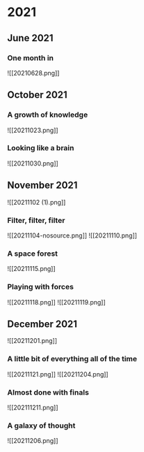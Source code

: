 # 2021
## June 2021
### One month in
[](https://discord.com/channels/686053708261228577/709712341066842113/859276947913965598)
![[20210628.png]]
## October 2021
### A growth of knowledge
[](https://discord.com/channels/686053708261228577/709712341066842113/901365239424114688)

![[20211023.png]]
### Looking like a brain
[](https://discord.com/channels/686053708261228577/709712341066842113/904130575017848882)
![[20211030.png]]
## November 2021
![[20211102 (1).png]]
### Filter, filter, filter
![[20211104-nosource.png]]
![[20211110.png]]
### A space forest
[](https://discord.com/channels/686053708261228577/709712341066842113/909865003614629900)

![[20211115.png]]
### Playing with forces
[](https://discord.com/channels/686053708261228577/709712341066842113/910774457621168128) 
![[20211118.png]]
![[20211119.png]]
## December 2021
![[20211201.png]]
### A little bit of everything all of the time
![[20211121.png]]
![[20211204.png]]
### Almost done with finals
![[202111211.png]]
### A galaxy of thought
![[20211206.png]]